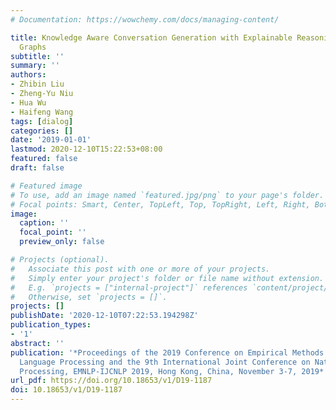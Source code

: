 ```yaml
---
# Documentation: https://wowchemy.com/docs/managing-content/

title: Knowledge Aware Conversation Generation with Explainable Reasoning over Augmented
  Graphs
subtitle: ''
summary: ''
authors:
- Zhibin Liu
- Zheng-Yu Niu
- Hua Wu
- Haifeng Wang
tags: [dialog]
categories: []
date: '2019-01-01'
lastmod: 2020-12-10T15:22:53+08:00
featured: false
draft: false

# Featured image
# To use, add an image named `featured.jpg/png` to your page's folder.
# Focal points: Smart, Center, TopLeft, Top, TopRight, Left, Right, BottomLeft, Bottom, BottomRight.
image:
  caption: ''
  focal_point: ''
  preview_only: false

# Projects (optional).
#   Associate this post with one or more of your projects.
#   Simply enter your project's folder or file name without extension.
#   E.g. `projects = ["internal-project"]` references `content/project/deep-learning/index.md`.
#   Otherwise, set `projects = []`.
projects: []
publishDate: '2020-12-10T07:22:53.194298Z'
publication_types:
- '1'
abstract: ''
publication: '*Proceedings of the 2019 Conference on Empirical Methods in Natural
  Language Processing and the 9th International Joint Conference on Natural Language
  Processing, EMNLP-IJCNLP 2019, Hong Kong, China, November 3-7, 2019*'
url_pdf: https://doi.org/10.18653/v1/D19-1187
doi: 10.18653/v1/D19-1187
---
```

